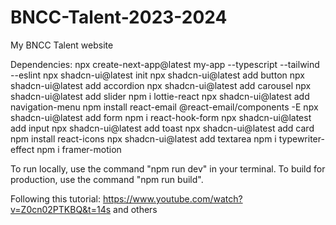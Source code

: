# BNCC-Talent-2023-2024

My BNCC Talent website

Dependencies:
npx create-next-app@latest my-app --typescript --tailwind --eslint
npx shadcn-ui@latest init
npx shadcn-ui@latest add button
npx shadcn-ui@latest add accordion
npx shadcn-ui@latest add carousel
npx shadcn-ui@latest add slider
npm i lottie-react
npx shadcn-ui@latest add navigation-menu
npm install react-email @react-email/components -E
npx shadcn-ui@latest add form
npm i react-hook-form
npx shadcn-ui@latest add input
npx shadcn-ui@latest add toast
npx shadcn-ui@latest add card
npm install react-icons
npx shadcn-ui@latest add textarea
npm i typewriter-effect
npm i framer-motion

To run locally, use the command "npm run dev" in your terminal. To build for production, use the command "npm run build".

Following this tutorial:
https://www.youtube.com/watch?v=Z0cn02PTKBQ&t=14s
and others
